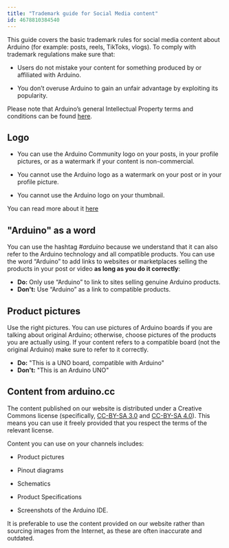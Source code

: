 ```yaml
---
title: "Trademark guide for Social Media content"
id: 4678810384540
---
```


This guide covers the basic trademark rules for social media content about Arduino (for example: posts, reels, TikToks, vlogs). To comply with trademark regulations make sure that:

- Users do not mistake your content for something produced by or affiliated with Arduino.

- You don’t overuse Arduino to gain an unfair advantage by exploiting its popularity.

Please note that Arduino’s general Intellectual Property terms and conditions can be found [here](https://www.arduino.cc/en/trademark).

## Logo

- You can use the Arduino Community logo on your posts, in your profile pictures, or as a watermark if your content is non-commercial.

- You cannot use the Arduino logo as a watermark on your post or in your profile picture.

- You cannot use the Arduino logo on your thumbnail.

You can read more about it [here](https://support.arduino.cc/hc/en-us/articles/4679102084892-Arduino-and-Community-logos)

## "Arduino" as a word

You can use the hashtag *#arduino* because we understand that it can also refer to the Arduino technology and all compatible products. You can use the word “Arduino” to add links to websites or marketplaces selling the products in your post or video **as long as you do it correctly**:

- **Do:**  Only use “Arduino” to link to sites selling genuine Arduino products.
- **Don't:** Use “Arduino” as a link to compatible products.

## Product pictures

Use the right pictures. You can use pictures of Arduino boards if you are talking about original Arduino; otherwise, choose pictures of the products you are actually using. If your content refers to a compatible board (not the original Arduino) make sure to refer to it correctly.

- **Do:** "This is a UNO board, compatible with Arduino"
- **Don't:** "This is an Arduino UNO"

## Content from arduino.cc

The content published on our website is distributed under a Creative Commons license (specifically, [CC-BY-SA 3.0](https://creativecommons.org/licenses/by-sa/3.0/) and [CC-BY-SA 4.0](https://creativecommons.org/licenses/by-sa/4.0/)). This means you can use it freely provided that you respect the terms of the relevant license.

Content you can use on your channels includes:

- Product pictures

- Pinout diagrams

- Schematics

- Product Specifications

- Screenshots of the Arduino IDE.

It is preferable to use the content provided on our website rather than sourcing images from the Internet, as these are often inaccurate and outdated.
